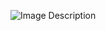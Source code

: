 ![Image Description](https://res-console.cloudinary.com/db7wbpazn/thumbnails/v1/image/upload/v1715650783/Zm9yX3JlYWRtbmVfdWJsMmM1/drilldown)
